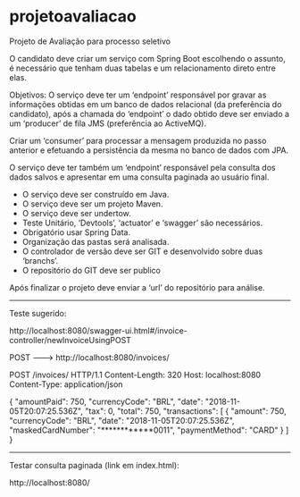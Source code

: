 # projetoavaliacao
Projeto de Avaliação para processo seletivo

O candidato deve criar um serviço com Spring Boot escolhendo o assunto, é necessário que tenham duas tabelas e um relacionamento direto entre elas.

Objetivos:
O serviço deve ter um ‘endpoint’ responsável por gravar as informações obtidas em um banco de dados relacional (da preferência do candidato), após a chamada do ‘endpoint’ o dado obtido deve ser enviado a um ‘producer’ de fila JMS (preferência ao ActiveMQ).

Criar um ‘consumer’ para processar a mensagem produzida no passo anterior e efetuando a persistência da mesma no banco de dados com JPA.

O serviço deve ter também um ‘endpoint’ responsável pela consulta dos dados salvos e apresentar em uma consulta paginada ao usuário final.

- O serviço deve ser construído em Java.
- O serviço deve ser um projeto Maven.
- O serviço deve ser undertow.
- Teste Unitário, ‘Devtools’, ‘actuator’ e ‘swagger’ são necessários.
- Obrigatório usar Spring Data.
- Organização das pastas será analisada.
- O controlador de versão deve ser GIT e desenvolvido sobre duas ‘branchs’.
- O repositório do GIT deve ser publico


Após finalizar o projeto deve enviar a ‘url’ do repositório para análise.
___________________________________________________________________________________

Teste sugerido:

http://localhost:8080/swagger-ui.html#/invoice-controller/newInvoiceUsingPOST

POST ---> http://localhost:8080/invoices/


POST /invoices/ HTTP/1.1
Content-Length: 320
Host: localhost:8080
Content-Type: application/json

{
  "amountPaid": 750,
  "currencyCode": "BRL",
  "date": "2018-11-05T20:07:25.536Z",
  "tax": 0,
  "total": 750,
  "transactions": [
    {
      "amount": 750,
      "currencyCode": "BRL",
      "date": "2018-11-05T20:07:25.536Z",
      "maskedCardNumber": "************0011",
      "paymentMethod": "CARD"
    }
  ]
}


___________________________________________________________________________________

Testar consulta paginada (link em index.html):

http://localhost:8080/
